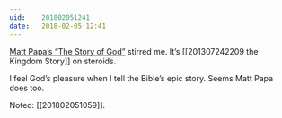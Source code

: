 ```yaml
---
uid:	201802051241
date:	2018-02-05 12:41
---
```


[Matt Papa’s “The Story of God”](https://youtu.be/E4cL-Zcxa9M) stirred me. It’s [[201307242209 the Kingdom Story]] on steroids.

I feel God’s pleasure when I tell the Bible’s epic story. Seems Matt Papa does too.

Noted: [[201802051059]].
